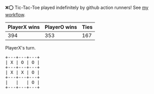 :x::o: Tic-Tac-Toe played indefinitely by github action runners! See [my workflow](.github/workflows/play.yaml).

|PlayerX wins|PlayerO wins|Ties|
|-|-|-|
|394|353|167|

PlayerX's turn.

<pre>
+---+---+---+
| X | O | O |
+---+---+---+
| X | X | O |
+---+---+---+
|   |   | O |
+---+---+---+
</pre>